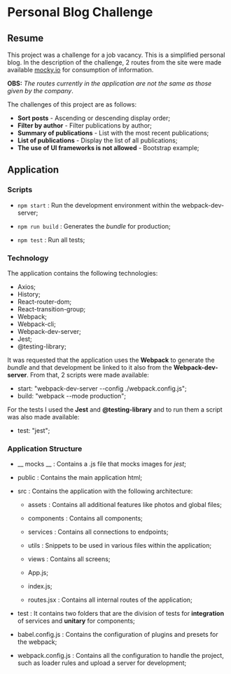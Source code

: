 # Personal Blog Challenge

## Resume

This project was a challenge for a job vacancy.
This is a simplified personal blog. In the description of the challenge, 2 routes from the site were made available [mocky.io](https://www.mocky.io/) for consumption of information.

**OBS:** *The routes currently in the application are not the same as those given by the company*.

The challenges of this project are as follows: 

 - **Sort posts** - Ascending or descending display order; 
 - **Filter by author** - Filter publications by author; 
 - **Summary of publications** - List with the most recent publications; 
 - **List of publications** - Display the list of all publications;
 - **The use of UI frameworks is not allowed** - Bootstrap example;

## Application

### Scripts

 - `npm start` : Run the development environment within the webpack-dev-server; 
   
  - `npm run build` : Generates the *bundle* for production;
  
  - `npm test` : Run all tests;

### Technology

The application contains the following technologies:

 - Axios; 
 - History; 
 - React-router-dom; 
 - React-transition-group; 
 - Webpack;
 - Webpack-cli; 
 - Webpack-dev-server; 
 - Jest; 
 - @testing-library;

It was requested that the application uses the **Webpack** to generate the *bundle* and that development be linked to it also from the **Webpack-dev-server**. From that, 2 scripts were made available:

 - start:  "webpack-dev-server --config ./webpack.config.js"; 
 - build: "webpack --mode production";

For the tests I used the **Jest** and **@testing-library** and to run them a script was also made available:

 - test:  "jest";

### Application Structure

 - __ mocks __ : Contains a .js file that mocks images for *jest*;
 
 - public : Contains the main application html; 
 
 - src : Contains the application with the following architecture:
	 
	 - assets : Contains all additional features like photos and global files;
	 
	 - components : Contains all components;
	 
	 - services : Contains all connections to endpoints;
	 
	 - utils : Snippets to be used in various files within the application;
	 
	 - views : Contains all screens;
	 
	 - App.js;
	 
	 - index.js;
	 
	 - routes.jsx : Contains all internal routes of the application;
 
 - test : It contains two folders that are the division of tests for **integration** of services and **unitary** for components;
 
 - babel.config.js : Contains the configuration of plugins and presets for the webpack;
 
 - webpack.config.js : Contains all the configuration to handle the project, such as loader rules and upload a server for development;
